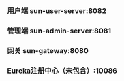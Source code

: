 ### 用户端 sun-user-server:8082
### 管理端 sun-admin-server:8081
### 网关   sun-gateway:8080
### Eureka注册中心（未包含）:10086
